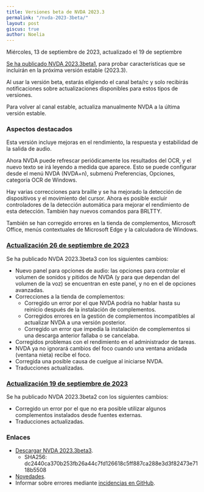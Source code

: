 ```yaml
---
title: Versiones beta de NVDA 2023.3
permalink: "/nvda-2023-3beta/"
layout: post
giscus: true
author: Noelia
---
```


<footer>Miércoles, 13 de septiembre de 2023, actualizado el 19 de septiembre</footer>

[Se ha publicado NVDA 2023.3beta1](https://www.nvaccess.org/post/nvda-2023-3beta1), para probar características que se incluirán en la próxima versión estable (2023.3).

Al usar la versión beta, estarás eligiendo el canal beta/rc y solo recibirás notificaciones sobre actualizaciones disponibles para estos tipos de versiones.

Para volver al canal estable, actualiza manualmente NVDA a la última versión estable.

### Aspectos destacados

Esta versión incluye mejoras en el rendimiento, la respuesta y estabilidad de la salida de audio.

Ahora NVDA puede refrescar periódicamente los resultados del OCR, y el nuevo texto se irá leyendo a medida que aparece. Esto se puede configurar desde el menú NVDA (NVDA+n), submenú Preferencias, Opciones, categoría OCR de Windows.

Hay varias correcciones para braille y se ha mejorado la detección de dispositivos y el movimiento del cursor. Ahora es posible excluir controladores de la detección automática para mejorar el rendimiento de esta detección. También hay nuevos comandos para BRLTTY.

También se han corregido errores en la tienda de complementos, Microsoft Office, menús contextuales de Microsoft Edge y la calculadora de Windows.

### [Actualización 26 de septiembre de 2023](https://www.nvaccess.org/post/nvda-2023-3beta3)

Se ha publicado NVDA 2023.3beta3 con los siguientes cambios:

- Nuevo panel para opciones de audio: las opciones para controlar el volumen de sonidos y pitidos de NVDA (y para que dependan del volumen de la voz) se encuentran en este panel, y no en el de opciones avanzadas.
- Correcciones a la tienda de complementos:
	- Corregido un error por el que NVDA podría no hablar hasta su reinicio después de la instalación de complementos.
	- Corregidos errores en la gestión de complementos incompatibles al actualizar NVDA a una versión posterior.
	- Corregido un error que impedía la instalación de complementos si una descarga anterior fallaba o se cancelaba.
- Corregidos problemas con el rendimiento en el administrador de tareas.
- NVDA ya no ignorará cambios del foco cuando una ventana anidada (ventana nieta) recibe el foco.
- Corregida una posible causa de cuelgue al iniciarse NVDA. 
- Traducciones actualizadas.

### [Actualización 19 de septiembre de 2023](https://www.nvaccess.org/post/nvda-2023-3beta2)

Se ha publicado NVDA 2023.3beta2 con los siguientes cambios:

- Corregido un error por el que no era posible utilizar algunos complementos instalados desde fuentes externas.
- Traducciones actualizadas.

### Enlaces

- [Descargar NVDA 2023.3beta3](https://www.nvaccess.org/files/nvda/releases/2023.3beta3/nvda_2023.3beta3.exe).
	- SHA256: dc2440ca370b253fb26a44c7fd126618c5ff887ca288e3d3f82473e7118b5508 
- [Novedades](https://www.nvaccess.org/files/nvda/releases/2023.3beta3/documentation/es/changes.html).
- Informar sobre errores mediante [incidencias en GitHub](https://github.com/nvaccess/nvda/issues).
